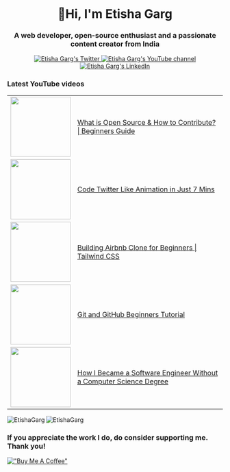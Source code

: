<h1 align="center">👋Hi, I'm Etisha Garg</h1>
<h3 align="center">A web developer, open-source enthusiast and a passionate content creator from India</h3>

<p align="center">
  <a href="https://twitter.com/GargEtisha">
    <img src="https://img.shields.io/badge/follow-%40GargEtisha%206.5k+-1DA1F2?label=Twitter&logo=twitter&style=for-the-badge&color=blue" alt="Etisha Garg's Twitter"/>
  </a>
  <a href="http://youtube.com/@CoupleInTech?sub_confirmation=1">
  <img src="https://img.shields.io/youtube/channel/subscribers/UCNliY-e1-7VNtuWgrSib1UQ?style=for-the-badge&logo=youtube&label=Youtube&color=blue" alt="Etisha Garg's YouTube channel"/>
  </a>
  <a href="https://www.linkedin.com/in/etisha-garg/">
    <img src="https://img.shields.io/badge/follow-%40EtishaGarg%205k+-1DA1F2?label=LinkedIn&logo=linkedin&style=for-the-badge&color=blue" alt="Etisha Garg's LinkedIn"/>
  </a>
</p>

### Latest YouTube videos

<table>
<!-- YOUTUBE-VIDEOS-LIST:START -->
  <tr>
    <td><a href="https://youtu.be/Ck8yDvxB2OE"><img width="140px" src="https://i.ytimg.com/vi/Ck8yDvxB2OE/mqdefault.jpg"></a></td>
    <td><a href="https://youtu.be/Ck8yDvxB2OE">What is Open Source & How to Contribute? | Beginners Guide</a><br/></td>
  </tr>
  <tr>
    <td><a href="https://youtu.be/sMZdt_QNYCY"><img width="140px" src="https://i.ytimg.com/vi/sMZdt_QNYCY/mqdefault.jpg"></a></td>
    <td><a href="https://youtu.be/sMZdt_QNYCY">Code Twitter Like Animation in Just 7 Mins</a><br/></td>
  </tr>
  <tr>
    <td><a href="https://youtu.be/vSB0tZw0fVs"><img width="140px" src="https://i.ytimg.com/vi/vSB0tZw0fVs/mqdefault.jpg"></a></td>
    <td><a href="https://youtu.be/vSB0tZw0fVs">Building Airbnb Clone for Beginners | Tailwind CSS</a><br/></td>
  </tr>
  <tr>
    <td><a href="https://youtu.be/vmABD38bITY"><img width="140px" src="https://i.ytimg.com/vi/vmABD38bITY/mqdefault.jpg"></a></td>
    <td><a href="https://youtu.be/vmABD38bITY">Git and GitHub Beginners Tutorial</a><br/></td>
  </tr>
  <tr>
    <td><a href="https://youtu.be/j8C9NX4nQlI"><img width="140px" src="https://i.ytimg.com/vi/j8C9NX4nQlI/mqdefault.jpg"></a></td>
    <td><a href="https://youtu.be/j8C9NX4nQlI">How I Became a Software Engineer Without a Computer Science Degree</a><br/></td>
  </tr>
<!-- YOUTUBE-VIDEOS-LIST:END -->
</table>

<p><img align="left" src="https://github-readme-stats.vercel.app/api/top-langs?username=EtishaGarg&show_icons=true&locale=en&layout=compact&theme=tokyonight" alt="EtishaGarg" /></p>

<p><img align="center" src="https://github-readme-streak-stats.herokuapp.com/?user=EtishaGarg&&theme=tokyonight" alt="EtishaGarg" /></p>

### If you appreciate the work I do, do consider supporting me. Thank you!

[!["Buy Me A Coffee"](https://www.buymeacoffee.com/assets/img/custom_images/orange_img.png)](https://www.buymeacoffee.com/EtishaaGarg)



<!---
EtishaGarg/EtishaGarg is a ✨ special ✨ repository because its `README.md` (this file) appears on your GitHub profile.
You can click the Preview link to take a look at your changes.
--->
